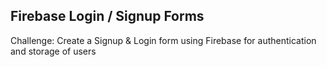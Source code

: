 ## Firebase Login / Signup Forms
Challenge: Create a Signup & Login form using Firebase for authentication
and storage of users
